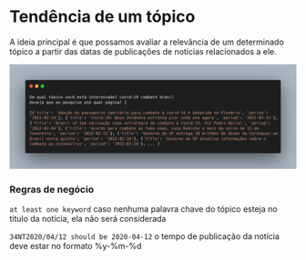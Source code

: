# Tendência de um tópico

A ideia principal é que possamos avaliar a relevância de um determinado tópico a partir das datas de publicações de notícias relacionados a ele.

![](./carbon.png)

### Regras de negócio

`at least one keyword` caso nenhuma palavra chave do tópico esteja no título da notícia, ela não será considerada

`34NT2020/04/12 should be 2020-04-12` o tempo de publicação da notícia deve estar no formato %y-%m-%d
